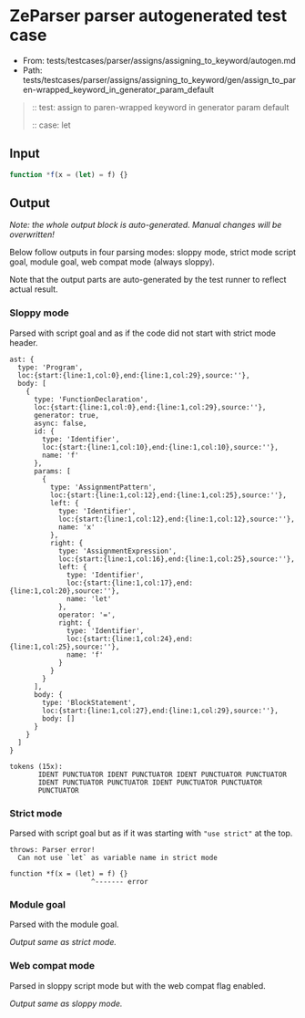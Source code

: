 # ZeParser parser autogenerated test case

- From: tests/testcases/parser/assigns/assigning_to_keyword/autogen.md
- Path: tests/testcases/parser/assigns/assigning_to_keyword/gen/assign_to_paren-wrapped_keyword_in_generator_param_default

> :: test: assign to paren-wrapped keyword in generator param default
>
> :: case: let

## Input


`````js
function *f(x = (let) = f) {}
`````

## Output

_Note: the whole output block is auto-generated. Manual changes will be overwritten!_

Below follow outputs in four parsing modes: sloppy mode, strict mode script goal, module goal, web compat mode (always sloppy).

Note that the output parts are auto-generated by the test runner to reflect actual result.

### Sloppy mode

Parsed with script goal and as if the code did not start with strict mode header.

`````
ast: {
  type: 'Program',
  loc:{start:{line:1,col:0},end:{line:1,col:29},source:''},
  body: [
    {
      type: 'FunctionDeclaration',
      loc:{start:{line:1,col:0},end:{line:1,col:29},source:''},
      generator: true,
      async: false,
      id: {
        type: 'Identifier',
        loc:{start:{line:1,col:10},end:{line:1,col:10},source:''},
        name: 'f'
      },
      params: [
        {
          type: 'AssignmentPattern',
          loc:{start:{line:1,col:12},end:{line:1,col:25},source:''},
          left: {
            type: 'Identifier',
            loc:{start:{line:1,col:12},end:{line:1,col:12},source:''},
            name: 'x'
          },
          right: {
            type: 'AssignmentExpression',
            loc:{start:{line:1,col:16},end:{line:1,col:25},source:''},
            left: {
              type: 'Identifier',
              loc:{start:{line:1,col:17},end:{line:1,col:20},source:''},
              name: 'let'
            },
            operator: '=',
            right: {
              type: 'Identifier',
              loc:{start:{line:1,col:24},end:{line:1,col:25},source:''},
              name: 'f'
            }
          }
        }
      ],
      body: {
        type: 'BlockStatement',
        loc:{start:{line:1,col:27},end:{line:1,col:29},source:''},
        body: []
      }
    }
  ]
}

tokens (15x):
       IDENT PUNCTUATOR IDENT PUNCTUATOR IDENT PUNCTUATOR PUNCTUATOR
       IDENT PUNCTUATOR PUNCTUATOR IDENT PUNCTUATOR PUNCTUATOR
       PUNCTUATOR
`````

### Strict mode

Parsed with script goal but as if it was starting with `"use strict"` at the top.

`````
throws: Parser error!
  Can not use `let` as variable name in strict mode

function *f(x = (let) = f) {}
                    ^------- error
`````


### Module goal

Parsed with the module goal.

_Output same as strict mode._

### Web compat mode

Parsed in sloppy script mode but with the web compat flag enabled.

_Output same as sloppy mode._

